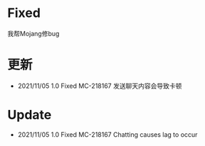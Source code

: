 # Fixed
我帮Mojang修bug

# 更新
* 2021/11/05 1.0 Fixed MC-218167 发送聊天内容会导致卡顿

# Update
* 2021/11/05 1.0 Fixed MC-218167 Chatting causes lag to occur
